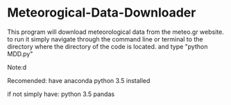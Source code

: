 # Meteorogical-Data-Downloader
This program will download meteorological data from the meteo.gr website.
to run it simply navigate through the command line or terminal to the
directory where the directory of the code is located. and type "python MDD.py"

Note:d

Recomended: have anaconda python 3.5 installed

if not simply have:
    python 3.5
    pandas


